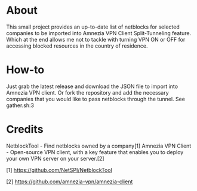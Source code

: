 # About
This small project provides an up-to-date list of netblocks for selected companies to be imported into Amnezia VPN Client Split-Tunneling feature. 
Which at the end allows me not to tackle with turning VPN ON or OFF for accessing blocked resources in the country of residence.

# How-to
Just grab the latest release and download the JSON file to import into Amnezia VPN client.
Or fork the repository and add the necessary companies that you would like to pass netblocks through the tunnel. See gather.sh:3

# Credits
NetblockTool - Find netblocks owned by a company[1]
Amnezia VPN Client - Open-source VPN client, with a key feature that enables you to deploy your own VPN server on your server.[2]

[1] https://github.com/NetSPI/NetblockTool

[2] https://github.com/amnezia-vpn/amnezia-client
